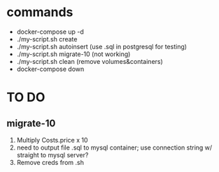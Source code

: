 # commands
- docker-compose up -d
- ./my-script.sh create
- ./my-script.sh autoinsert (use .sql in postgresql for testing)
- ./my-script.sh migrate-10 (not working)
- ./my-script.sh clean (remove volumes&containers)
- docker-compose down

# TO DO
## migrate-10
1. Multiply Costs.price x 10 
2. need to output file .sql to mysql container; use connection string w/ straight to mysql server? 
3. Remove creds from .sh 
